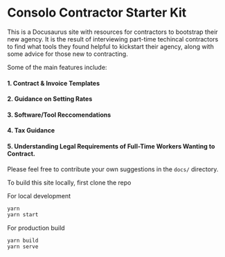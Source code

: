 # Consolo Contractor Starter Kit

This is a Docusaurus site with resources for contractors to bootstrap their new agency. It is the result of interviewing part-time techincal contractors to find what tools they found helpful to kickstart their agency, along with some advice for those new to contracting.

Some of the main features include:

#### 1. Contract & Invoice Templates

#### 2. Guidance on Setting Rates

#### 3. Software/Tool Reccomendations

#### 4. Tax Guidance

#### 5. Understanding Legal Requirements of Full-Time Workers Wanting to Contract.

Please feel free to contribute your own suggestions in the `docs/` directory.

To build this site locally, first clone the repo

For local development

```bash
yarn
yarn start
```

For production build

```
yarn build
yarn serve
```
